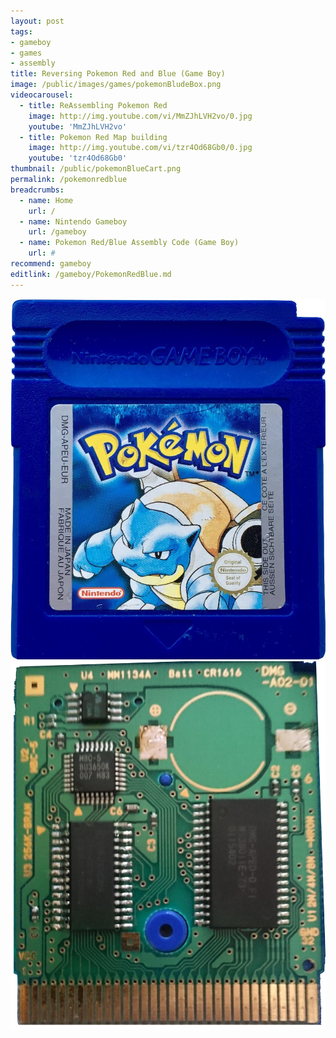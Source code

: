```yaml
---
layout: post
tags: 
- gameboy
- games
- assembly
title: Reversing Pokemon Red and Blue (Game Boy)
image: /public/images/games/pokemonBludeBox.png
videocarousel:
  - title: ReAssembling Pokemon Red
    image: http://img.youtube.com/vi/MmZJhLVH2vo/0.jpg
    youtube: 'MmZJhLVH2vo'
  - title: Pokemon Red Map building
    image: http://img.youtube.com/vi/tzr4Od68Gb0/0.jpg
    youtube: 'tzr4Od68Gb0'
thumbnail: /public/pokemonBlueCart.png
permalink: /pokemonredblue
breadcrumbs:
  - name: Home
    url: /
  - name: Nintendo Gameboy
    url: /gameboy
  - name: Pokemon Red/Blue Assembly Code (Game Boy)
    url: #
recommend: gameboy
editlink: /gameboy/PokemonRedBlue.md
---
```


<img src="/public/pokemonBlueCart.png" />
<img src="/public/pokemonBlueCircuit.png" />
